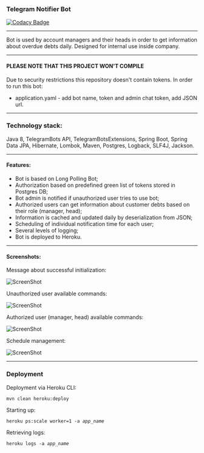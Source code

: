 ### Telegram Notifier Bot
[![Codacy Badge](https://app.codacy.com/project/badge/Grade/31c586b264204eef98c12a700563b089)](https://www.codacy.com/manual/whiskels/TelegramNotifierBot?utm_source=github.com&amp;utm_medium=referral&amp;utm_content=whiskels/TelegramNotifierBot&amp;utm_campaign=Badge_Grade)
___
Bot is used by account managers and their heads in order to get information about overdue debts daily.
Designed for internal use inside company.

___
#### PLEASE NOTE THAT THIS PROJECT WON'T COMPILE
Due to security restrictions this repository doesn't contain tokens.
In order to run this bot:
- application.yaml - add bot name, token and admin chat token, add JSON url.

___
### Technology stack: 
Java 8, TelegramBots API, TelegramBotsExtensions, Spring Boot, Spring Data JPA, Hibernate, Lombok, Maven, Postgres, Logback, SLF4J, Jackson.

___
#### Features:
- Bot is based on Long Polling Bot;
- Authorization based on predefined green list of tokens stored in Postgres DB;
- Bot admin is notified if unauthorized user tries to use bot;
- Authorized users can get information about customer debts based on their role (manager, head);
- Information is cached and updated daily by deserialization from JSON;
- Scheduling of individual notification time for each user;
- Several levels of logging;
- Bot is deployed to Heroku.

___
#### Screenshots:
Message about successful initialization:

![ScreenShot](https://raw.github.com/whiskels/TelegramNotifierBot/master/screenshots/start_report.png)

Unauthorized user available commands:

![ScreenShot](https://raw.github.com/whiskels/TelegramNotifierBot/master/screenshots/user_unauthorized_commands.png)

Authorized user (manager, head) available commands:

![ScreenShot](https://raw.github.com/whiskels/TelegramNotifierBot/master/screenshots/user_authorized_commands.png)

Schedule management:


![ScreenShot](https://raw.github.com/whiskels/TelegramNotifierBot/master/screenshots/schedule_managing.png)



___
### Deployment
Deployment via Heroku CLI:

<code>mvn clean heroku:deploy</code>

Starting up:

<code>heroku ps:scale worker=1 -a *app_name*</code>

Retrieving logs:

<code>heroku logs -a *app_name*</code>

